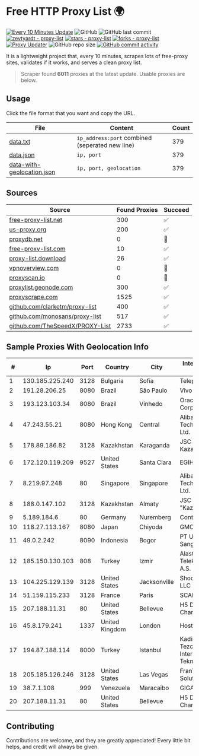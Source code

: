 
# Free HTTP Proxy List 🌍

[![Every 10 Minutes Update](https://github.com/mertguvencli/http-proxy-list/actions/workflows/main.yml/badge.svg?branch=main)](https://github.com/mertguvencli/http-proxy-list/actions/workflows/main.yml)
![GitHub](https://img.shields.io/github/license/mertguvencli/http-proxy-list)
![GitHub last commit](https://img.shields.io/github/last-commit/mertguvencli/http-proxy-list)
[![zevtyardt - proxy-list](https://img.shields.io/static/v1?label=zevtyardt&message=proxy-list&color=blue&logo=github)](https://github.com/zevtyardt/proxy-list "Go to GitHub repo")
[![stars - proxy-list](https://img.shields.io/github/stars/zevtyardt/proxy-list?style=social)](https://github.com/zevtyardt/proxy-list)
[![forks - proxy-list](https://img.shields.io/github/forks/zevtyardt/proxy-list?style=social)](https://github.com/zevtyardt/proxy-list)
[![Proxy Updater](https://github.com/zevtyardt/proxy-list/workflows/Proxy%20Updater/badge.svg)](https://github.com/zevtyardt/proxy-list/actions?query=workflow:"Proxy+Updater")
![GitHub repo size](https://img.shields.io/github/repo-size/zevtyardt/proxy-list)
[![GitHub commit activity](https://img.shields.io/github/commit-activity/m/zevtyardt/proxy-list?logo=commits)](https://github.com/zevtyardt/proxy-list/commits/main)

It is a lightweight project that, every 10 minutes, scrapes lots of free-proxy sites, validates if it works, and serves a clean proxy list.

> Scraper found **6011** proxies at the latest update. Usable proxies are below.

## Usage

Click the file format that you want and copy the URL.

|File|Content|Count|
|----|-------|-----|
|[data.txt](https://raw.githubusercontent.com/mertguvencli/http-proxy-list/main/proxy-list/data.txt)|`ip_address:port` combined (seperated new line)|379|
|[data.json](https://raw.githubusercontent.com/mertguvencli/http-proxy-list/main/proxy-list/data.json)|`ip, port`|379|
|[data-with-geolocation.json](https://raw.githubusercontent.com/mertguvencli/http-proxy-list/main/proxy-list/data-with-geolocation.json)|`ip, port, geolocation`|379|

## Sources

|Source|Found Proxies|Succeed|
|------|-------------|-------|
|[free-proxy-list.net](https://free-proxy-list.net)|300|✅|
|[us-proxy.org](https://www.us-proxy.org)|200|✅|
|[proxydb.net](http://proxydb.net)|0|🚫|
|[free-proxy-list.com](https://free-proxy-list.com/?page=&port=&type%5B%5D=http&type%5B%5D=https&up_time=0&search=Search)|10|✅|
|[proxy-list.download](https://www.proxy-list.download/HTTP)|26|✅|
|[vpnoverview.com](https://vpnoverview.com/privacy/anonymous-browsing/free-proxy-servers)|0|🚫|
|[proxyscan.io](https://www.proxyscan.io)|0|🚫|
|[proxylist.geonode.com](https://proxylist.geonode.com/api/proxy-list?limit=300&page=1&sort_by=lastChecked&sort_type=desc&protocols=http,https)|300|✅|
|[proxyscrape.com](https://api.proxyscrape.com/v2/?request=displayproxies&protocol=http&timeout=10000&country=all&ssl=all&anonymity=all)|1525|✅|
|[github.com/clarketm/proxy-list](https://raw.githubusercontent.com/clarketm/proxy-list/master/proxy-list-raw.txt)|400|✅|
|[github.com/monosans/proxy-list](https://raw.githubusercontent.com/monosans/proxy-list/main/proxies/http.txt)|517|✅|
|[github.com/TheSpeedX/PROXY-List](https://raw.githubusercontent.com/TheSpeedX/PROXY-List/master/http.txt)|2733|✅|


## Sample Proxies With Geolocation Info

|#|Ip|Port|Country|City|Internet Service Provider|
|-|--|----|-------|----|-------------------------|
|1|130.185.225.240|3128|Bulgaria|Sofia|Telepoint Ltd|
|2|191.28.206.25|8080|Brazil|São Paulo|Vivo|
|3|193.123.103.34|8080|Brazil|Vinhedo|Oracle Corporation|
|4|47.243.55.21|8080|Hong Kong|Central|Alibaba (US) Technology Co., Ltd.|
|5|178.89.186.82|3128|Kazakhstan|Karaganda|JSC Kazakhtelecom|
|6|172.120.119.209|9527|United States|Santa Clara|EGIHosting|
|7|8.219.97.248|80|Singapore|Singapore|Alibaba (US) Technology Co., Ltd.|
|8|188.0.147.102|3128|Kazakhstan|Almaty|JSC "KazTransCom"|
|9|5.189.184.6|80|Germany|Nuremberg|Contabo GmbH|
|10|118.27.113.167|8080|Japan|Chiyoda|GMO Internet, Inc.|
|11|49.0.2.242|8090|Indonesia|Bogor|PT Usaha Adi Sanggoro|
|12|185.150.130.103|808|Turkey|Izmir|Alastyr Telekomunikasyon A.S.|
|13|104.225.129.139|3128|United States|Jacksonville|Shock Hosting LLC|
|14|51.159.115.233|3128|France|Paris|SCALEWAY|
|15|207.188.11.31|80|United States|Bellevue|H5 Data Centers - Chandler LLC|
|16|45.8.179.241|1337|United Kingdom|London|Hostland LLC|
|17|194.87.188.114|8000|Turkey|Istanbul|Kadir Huseyin Tezcan Nosspeed Internet Teknolojileri|
|18|205.185.126.246|3128|United States|Las Vegas|FranTech Solutions|
|19|38.7.1.108|999|Venezuela|Maracaibo|GIGAPOP, C.A.|
|20|207.188.11.31|80|United States|Bellevue|H5 Data Centers - Chandler LLC|



## Contributing

Contributions are welcome, and they are greatly appreciated! Every
little bit helps, and credit will always be given.

